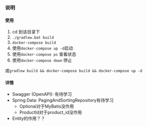 ### 说明
#### 使用
1.  cd 到该目录下
2. `./gradlew.bat build`
2. `docker-compose build`
2. 使用`docker-compose up -d`启动
3. 使用`docker-compose ps` 查看状态
4. 使用`docker-compose down` 停止

或`gradlew build && docker-compose build && docker-compose up -d`

#### 详情
- Swagger (OpenAPI): 有待学习
- Spring Data: PagingAndSortingRepository有待学习
    - Optional对于MyBatis没作用
    - ProductId对于product_id没作用
- Entity的作用？？


